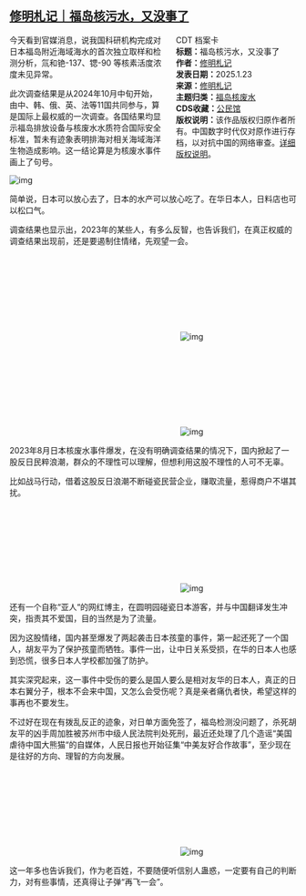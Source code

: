 <!--1737700275000-->
[修明札记｜福岛核污水，又没事了](https://chinadigitaltimes.net/chinese/715326.html)
------

<div style="width:42%;float:right;padding-left:20px;"><div class="su-spoiler su-spoiler-style-fancy su-spoiler-icon-chevron-circle" data-scroll-offset="0" data-anchor-in-url="no"><div class="su-spoiler-title" tabindex="0" role="button"><span class="su-spoiler-icon"></span>CDT 档案卡</div><div class="su-spoiler-content su-u-clearfix su-u-trim"><strong>标题：</strong>福岛核污水，又没事了<br><strong>作者：</strong><a href="https://chinadigitaltimes.net/space/修明札记" target="_blank">修明札记</a><br><strong>发表日期：</strong>2025.1.23<br><strong>来源：</strong><a href="https://archive.ph/TzIDg" target="_blank">修明札记</a><br><strong>主题归类：</strong><a href="https://chinadigitaltimes.net/space/福岛核废水" target="_blank">福岛核废水</a><br><strong>CDS收藏：</strong><a href="https://chinadigitaltimes.net/space/%E5%85%AC%E6%B0%91%E9%A6%86" target="_blank" rel="noopener">公民馆</a><br><strong>版权说明：</strong>该作品版权归原作者所有。中国数字时代仅对原作进行存档，以对抗中国的网络审查。<a href="https://chinadigitaltimes.net/chinese/copyright">详细版权说明</a>。</div></div></div><p>今天看到官媒消息，说我国科研机构完成对日本福岛附近海域海水的首次独立取样和检测分析，氚和铯-137、锶-90 等核素活度浓度未见异常。</p><p>此次调查结果是从2024年10月中旬开始，由中、韩、俄、英、法等11国共同参与，算是国际上最权威的一次调查。各国结果均显示福岛排放设备与核废水水质符合国际安全标准，暂未有迹象表明排海对相关海域海洋生物造成影响。这一结论算是为核废水事件画上了句号。</p><p><img decoding="async" src="https://chinadigitaltimes.net/chinese/files/2025/01/post-715326-679333b5c4f61.png" alt="img"></p><p>简单说，日本可以放心去了，日本的水产可以放心吃了。在华日本人，日料店也可以松口气。</p><p>调查结果也显示出，2023年的某些人，有多么反智，也告诉我们，在真正权威的调查结果出现前，还是要遏制住情绪，先观望一会。  </p><p><img decoding="async" src="data:image/svg+xml,%3Csvg%20xmlns='http://www.w3.org/2000/svg'%20viewBox='0%200%200%200'%3E%3C/svg%3E" alt="img" data-lazy-src="https://chinadigitaltimes.net/chinese/files/2025/01/post-715326-679333b826ba1."><noscript><img decoding="async" src="https://chinadigitaltimes.net/chinese/files/2025/01/post-715326-679333b826ba1." alt="img"></noscript></p><p><img decoding="async" src="data:image/svg+xml,%3Csvg%20xmlns='http://www.w3.org/2000/svg'%20viewBox='0%200%200%200'%3E%3C/svg%3E" alt="img" data-lazy-src="https://chinadigitaltimes.net/chinese/files/2025/01/post-715326-679333ba6d485."><noscript><img decoding="async" src="https://chinadigitaltimes.net/chinese/files/2025/01/post-715326-679333ba6d485." alt="img"></noscript></p><p>2023年8月日本核废水事件爆发，在没有明确调查结果的情况下，国内掀起了一股反日民粹浪潮，群众的不理性可以理解，但想利用这股不理性的人可不无辜。</p><p>比如战马行动，借着这股反日浪潮不断碰瓷民营企业，赚取流量，惹得商户不堪其扰。</p><p><img decoding="async" src="data:image/svg+xml,%3Csvg%20xmlns='http://www.w3.org/2000/svg'%20viewBox='0%200%200%200'%3E%3C/svg%3E" alt="img" data-lazy-src="https://chinadigitaltimes.net/chinese/files/2025/01/post-715326-679333bbe63eb."><noscript><img decoding="async" src="https://chinadigitaltimes.net/chinese/files/2025/01/post-715326-679333bbe63eb." alt="img"></noscript></p><p>还有一个自称“亚人“的网红博主，在圆明园碰瓷日本游客，并与中国翻译发生冲突，指责其不爱国，目的当然是为了流量。</p><p>因为这股情绪，国内甚至爆发了两起袭击日本孩童的事件，第一起还死了一个国人，胡友平为了保护孩童而牺牲。事件一出，让中日关系受损，在华的日本人也感到恐慌，很多日本人学校都加强了防护。</p><p>其实深究起来，这一事件中受伤的要么是国人要么是相对友华的日本人，真正的日本右翼分子，根本不会来中国，又怎么会受伤呢？真是亲者痛仇者快，希望这样的事再也不要发生。</p><p>不过好在现在有拨乱反正的迹象，对日单方面免签了，福岛检测没问题了，杀死胡友平的凶手周加胜被苏州市中级人民法院判处死刑，最近还处理了几个造谣“美国虐待中国大熊猫“的自媒体，人民日报也开始征集“中美友好合作故事”，至少现在是往好的方向、理智的方向发展。</p><p><img decoding="async" src="data:image/svg+xml,%3Csvg%20xmlns='http://www.w3.org/2000/svg'%20viewBox='0%200%200%200'%3E%3C/svg%3E" alt="img" data-lazy-src="https://chinadigitaltimes.net/chinese/files/2025/01/post-715326-679333bdca014."><noscript><img decoding="async" src="https://chinadigitaltimes.net/chinese/files/2025/01/post-715326-679333bdca014." alt="img"></noscript></p><p>这一年多也告诉我们，作为老百姓，不要随便听信别人蛊惑，一定要有自己的判断力，对有些事情，还真得让子弹“再飞一会”。</p><div class="addtoany_share_save_container addtoany_content addtoany_content_bottom"><div class="a2a_kit a2a_kit_size_32 addtoany_list" data-a2a-url="https://chinadigitaltimes.net/chinese/715326.html" data-a2a-title="修明札记｜福岛核污水，又没事了"><a class="a2a_button_facebook" href="https://www.addtoany.com/add_to/facebook?linkurl=https%3A%2F%2Fchinadigitaltimes.net%2Fchinese%2F715326.html&amp;linkname=%E4%BF%AE%E6%98%8E%E6%9C%AD%E8%AE%B0%EF%BD%9C%E7%A6%8F%E5%B2%9B%E6%A0%B8%E6%B1%A1%E6%B0%B4%EF%BC%8C%E5%8F%88%E6%B2%A1%E4%BA%8B%E4%BA%86" title="Facebook" rel="nofollow noopener" target="_blank"></a><a class="a2a_button_twitter" href="https://www.addtoany.com/add_to/twitter?linkurl=https%3A%2F%2Fchinadigitaltimes.net%2Fchinese%2F715326.html&amp;linkname=%E4%BF%AE%E6%98%8E%E6%9C%AD%E8%AE%B0%EF%BD%9C%E7%A6%8F%E5%B2%9B%E6%A0%B8%E6%B1%A1%E6%B0%B4%EF%BC%8C%E5%8F%88%E6%B2%A1%E4%BA%8B%E4%BA%86" title="Twitter" rel="nofollow noopener" target="_blank"></a><a class="a2a_button_telegram" href="https://www.addtoany.com/add_to/telegram?linkurl=https%3A%2F%2Fchinadigitaltimes.net%2Fchinese%2F715326.html&amp;linkname=%E4%BF%AE%E6%98%8E%E6%9C%AD%E8%AE%B0%EF%BD%9C%E7%A6%8F%E5%B2%9B%E6%A0%B8%E6%B1%A1%E6%B0%B4%EF%BC%8C%E5%8F%88%E6%B2%A1%E4%BA%8B%E4%BA%86" title="Telegram" rel="nofollow noopener" target="_blank"></a><a class="a2a_button_reddit" href="https://www.addtoany.com/add_to/reddit?linkurl=https%3A%2F%2Fchinadigitaltimes.net%2Fchinese%2F715326.html&amp;linkname=%E4%BF%AE%E6%98%8E%E6%9C%AD%E8%AE%B0%EF%BD%9C%E7%A6%8F%E5%B2%9B%E6%A0%B8%E6%B1%A1%E6%B0%B4%EF%BC%8C%E5%8F%88%E6%B2%A1%E4%BA%8B%E4%BA%86" title="Reddit" rel="nofollow noopener" target="_blank"></a><a class="a2a_button_whatsapp" href="https://www.addtoany.com/add_to/whatsapp?linkurl=https%3A%2F%2Fchinadigitaltimes.net%2Fchinese%2F715326.html&amp;linkname=%E4%BF%AE%E6%98%8E%E6%9C%AD%E8%AE%B0%EF%BD%9C%E7%A6%8F%E5%B2%9B%E6%A0%B8%E6%B1%A1%E6%B0%B4%EF%BC%8C%E5%8F%88%E6%B2%A1%E4%BA%8B%E4%BA%86" title="WhatsApp" rel="nofollow noopener" target="_blank"></a><a class="a2a_button_email" href="https://www.addtoany.com/add_to/email?linkurl=https%3A%2F%2Fchinadigitaltimes.net%2Fchinese%2F715326.html&amp;linkname=%E4%BF%AE%E6%98%8E%E6%9C%AD%E8%AE%B0%EF%BD%9C%E7%A6%8F%E5%B2%9B%E6%A0%B8%E6%B1%A1%E6%B0%B4%EF%BC%8C%E5%8F%88%E6%B2%A1%E4%BA%8B%E4%BA%86" title="Email" rel="nofollow noopener" target="_blank"></a><a class="a2a_button_copy_link" href="https://www.addtoany.com/add_to/copy_link?linkurl=https%3A%2F%2Fchinadigitaltimes.net%2Fchinese%2F715326.html&amp;linkname=%E4%BF%AE%E6%98%8E%E6%9C%AD%E8%AE%B0%EF%BD%9C%E7%A6%8F%E5%B2%9B%E6%A0%B8%E6%B1%A1%E6%B0%B4%EF%BC%8C%E5%8F%88%E6%B2%A1%E4%BA%8B%E4%BA%86" title="Copy Link" rel="nofollow noopener" target="_blank"></a><a class="a2a_dd addtoany_share_save addtoany_share" href="https://www.addtoany.com/share"></a></div></div>

